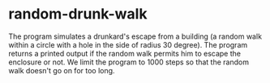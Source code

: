 # random-drunk-walk
The program simulates a drunkard's escape from a building (a random walk within a circle with a hole in the side of radius 30 degree). The program returns a printed output if the random walk permits him to escape the enclosure or not. We limit the program to 1000 steps so that the random walk doesn't go on for too long. 

